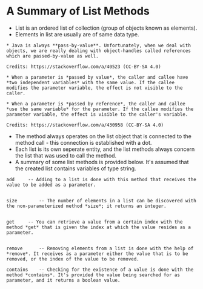 # A Summary of List Methods
* List is an ordered list of collection (group of objects known as elements).
* Elements in list are usually are of same data type.

```
* Java is always **pass-by-value**. Unfortunately, when we deal with objects, we are really dealing with object-handles called references which are passed-by-value as well.

Credits: https://stackoverflow.com/a/40523 (CC-BY-SA 4.0)

* When a parameter is *passed by value*, the caller and callee have *two independent variables* with the same value. If the callee modifies the parameter variable, the effect is not visible to the caller.

* When a parameter is *passed by reference*, the caller and callee *use the same variable* for the parameter. If the callee modifies the parameter variable, the effect is visible to the caller's variable.

Credits: https://stackoverflow.com/a/430958 (CC-BY-SA 4.0)
```

* The method always operates on the list object that is connected to the method call - this connection is established with a dot.
* Each list is its own seperate entity, and the list methods always concern the list that was used to call the method.
* A summary of some list methods is provided below. It's assumed that the created list contains variables of type string.

```
add		-- Adding to a list is done with this method that receives the value to be added as a parameter.


size		-- The number of elements in a list can be discovered with the non-parameterized method *size*; it returns an integer.


get		-- You can retrieve a value from a certain index with the method *get* that is given the index at which the value resides as a parameter.


remove		-- Removing elements from a list is done with the help of *remove*. It receives as a parameter either the value that is to be removed, or the index of the value to be removed.

contains	-- Checking for the existence of a value is done with the method *contains*. It's provided the value being searched for as parameter, and it returns a boolean value.
```

